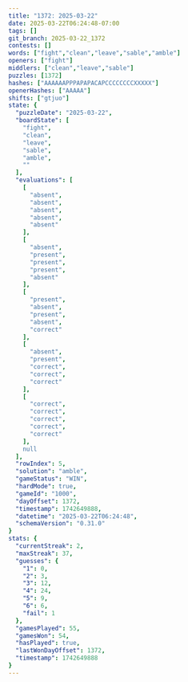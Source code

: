 ```yaml
---
title: "1372: 2025-03-22"
date: 2025-03-22T06:24:48-07:00
tags: []
git_branch: 2025-03-22_1372
contests: []
words: ["fight","clean","leave","sable","amble"]
openers: ["fight"]
middlers: ["clean","leave","sable"]
puzzles: [1372]
hashes: ["AAAAAAPPPAPAPACAPCCCCCCCCXXXXX"]
openerHashes: ["AAAAA"]
shifts: ["gtjuo"]
state: {
  "puzzleDate": "2025-03-22",
  "boardState": [
    "fight",
    "clean",
    "leave",
    "sable",
    "amble",
    ""
  ],
  "evaluations": [
    [
      "absent",
      "absent",
      "absent",
      "absent",
      "absent"
    ],
    [
      "absent",
      "present",
      "present",
      "present",
      "absent"
    ],
    [
      "present",
      "absent",
      "present",
      "absent",
      "correct"
    ],
    [
      "absent",
      "present",
      "correct",
      "correct",
      "correct"
    ],
    [
      "correct",
      "correct",
      "correct",
      "correct",
      "correct"
    ],
    null
  ],
  "rowIndex": 5,
  "solution": "amble",
  "gameStatus": "WIN",
  "hardMode": true,
  "gameId": "1000",
  "dayOffset": 1372,
  "timestamp": 1742649888,
  "datetime": "2025-03-22T06:24:48",
  "schemaVersion": "0.31.0"
}
stats: {
  "currentStreak": 2,
  "maxStreak": 37,
  "guesses": {
    "1": 0,
    "2": 3,
    "3": 12,
    "4": 24,
    "5": 9,
    "6": 6,
    "fail": 1
  },
  "gamesPlayed": 55,
  "gamesWon": 54,
  "hasPlayed": true,
  "lastWonDayOffset": 1372,
  "timestamp": 1742649888
}
---
```

<!-- more -->
